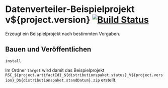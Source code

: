 Datenverteiler-Beispielprojekt v${project.version} [![Build Status](https://travis-ci.org/datenverteiler/datenverteiler-beispielprojekt.svg?branch=master)](https://travis-ci.org/datenverteiler/datenverteiler-beispielprojekt)
=====================================

Erzeugt ein Beispielprojekt nach bestimmten Vorgaben.


Bauen und Veröffentlichen
-------------------------

    install

Im Ordner `target` wird damit das Beispielprojekt
`RSC_${project.artifactId}_${distributionspaket.status}_V${project.version}_D${distributionspaket.standDatum}.zip`
erstellt.
